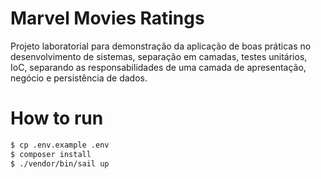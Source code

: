 # Marvel Movies Ratings

Projeto laboratorial para demonstração da aplicação de boas práticas no desenvolvimento de sistemas, separação em camadas, testes unitários, IoC, separando as responsabilidades de uma camada de apresentação, negócio e persistência de dados.

# How to run

```bash
$ cp .env.example .env
$ composer install
$ ./vendor/bin/sail up
```